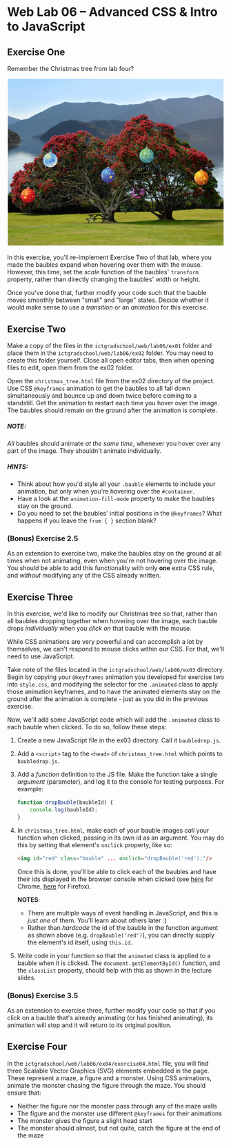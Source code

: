 Web Lab 06 &ndash; Advanced CSS & Intro to JavaScript
==========
Exercise One
----------

Remember the Christmas tree from lab four?

![](./spec/ex01-screenshot.png)

In this exercise, you'll re-implement Exercise Two of that lab, where you made the baubles expand when hovering over them with the mouse. However, this time, set the *scale* function of the baubles' ```transform``` property, rather than directly changing the baubles' width or height.

Once you've done that, further modify your code such that the bauble moves smoothly between "small" and "large" states. Decide whether it would make sense to use a *transition* or an *animation* for this exercise.


Exercise Two
----------

Make a copy of the files in the ```ictgradschool/web/lab06/ex01``` folder and place them in the ```ictgradschool/web/lab06/ex02``` folder. You may need to create this folder yourself. Close all open editor tabs, then when opening files to edit, open them from the ex02 folder.

Open the ```christmas_tree.html``` file from the ex02 directory of the project. Use CSS ```@keyframes``` animation to get the baubles to all fall down simultaneously and bounce up and down twice before coming to a standstill. Get the animation to restart each time you hover over the image. The baubles should remain on the ground after the animation is complete.

##### NOTE:
*All* baubles should animate *at the same time*, whenever you hover over any part of the image. They shouldn't animate individually.

##### HINTS:
- Think about how you'd style all your ```.bauble``` elements to include your animation, but only when you're hovering over the ```#container```.
- Have a look at the ```animation-fill-mode``` property to make the baubles stay on the ground.
- Do you need to set the baubles' initial positions in the ```@keyframes```? What happens if you leave the ```from { }``` section blank?

### (Bonus) Exercise 2.5
As an extension to exercise two, make the baubles stay on the ground at all times when not animating, even when you're not hovering over the image. You should be able to add this functionality with only **one** extra CSS rule, and *without* modifying any of the CSS already written.


Exercise Three
----------

In this exercise, we'd like to modify our Christmas tree so that, rather than all baubles dropping together when hovering over the image, each bauble drops *individually* when you *click on* that bauble with the mouse.

While CSS animations are very powerful and can accomplish a lot by themselves, we can't respond to mouse clicks within our CSS. For that, we'll need to use JavaScript.

Take note of the files located in the ```ictgradschool/web/lab06/ex03``` directory. Begin by copying your ```@keyframes``` animation you developed for exercise two into ```style.css```, and modifying the selector for the ```.animated``` class to apply those animation keyframes, and to have the animated elements stay on the ground after the animation is complete - just as you did in the previous exercise.

Now, we'll add some JavaScript code which will add the ```.animated``` class to each bauble when clicked. To do so, follow these steps:

1. Create a new JavaScript file in the ex03 directory. Call it ```baubledrop.js```.
2. Add a ```<script>``` tag to the ```<head>``` of ```christmas_tree.html``` which points to ```baubledrop.js```.
3. Add a *function* definition to the JS file. Make the function take a single *argument* (parameter), and log it to the console for testing purposes. For example:

    ```js
    function dropBauble(baubleId) {
        console.log(baubleId);
    }
    ```

4. In ```christmas_tree.html```, make each of your bauble images *call* your function when clicked, passing in its own id as an argument. You may do this by setting that element's ```onclick``` property, like so:

    ```html
    <img id="red" class="bauble" ... onclick="dropBauble('red');"/>
    ```
    
    Once this is done, you'll be able to click each of the baubles and have their ids displayed in the browser console when clicked (see [here](https://developers.google.com/web/tools/chrome-devtools/console/) for Chrome, [here](https://developer.mozilla.org/en-US/docs/Tools/Browser_Console) for Firefox).
    
    **NOTES**:
    - There are multiple ways of event handling in JavaScript, and this is *just one* of them. You'll learn about others later :)
    - Rather than *hardcode* the id of the bauble in the function argument as shown above (e.g. ```dropBauble('red')```), you can directly supply the element's id itself, using ```this.id```.
    
5. Write code in your function so that the ```animated``` class is applied to a bauble when it is clicked. The ```document.getElementById()``` function, and the ```classList``` property, should help with this as shown in the lecture slides.

### (Bonus) Exercise 3.5
As an extension to exercise three, further modify your code so that if you click on a bauble that's already animating (or has finished animating), its animation will stop and it will return to its original position.


Exercise Four
----------

In the ```ictgradschool/web/lab06/ex04/exercise04.html``` file, you will find three Scalable Vector Graphics (SVG) elements embedded in the page. These represent a maze, a figure and a monster. Using CSS animations, animate the monster chasing the figure through the maze. You should ensure that:
- Neither the figure nor the monster pass through any of the maze walls
- The figure and the monster use different ```@keyframes``` for their animations
- The monster gives the figure a slight head start
- The monster should almost, but not quite, catch the figure at the end of the maze
